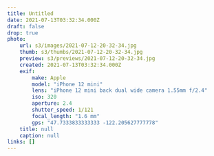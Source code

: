 ```yaml
---
title: Untitled
date: 2021-07-13T03:32:34.000Z
draft: false
drop: true
photo:
    url: s3/images/2021-07-12-20-32-34.jpg
    thumb: s3/thumbs/2021-07-12-20-32-34.jpg
    preview: s3/previews/2021-07-12-20-32-34.jpg
    created: 2021-07-13T03:32:34.000Z
    exif:
        make: Apple
        model: "iPhone 12 mini"
        lens: "iPhone 12 mini back dual wide camera 1.55mm f/2.4"
        iso: 320
        aperture: 2.4
        shutter_speed: 1/121
        focal_length: "1.6 mm"
        gps: "47.7333833333333 -122.205627777778"
    title: null
    caption: null
links: []
---
```

